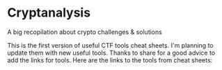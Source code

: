 # Cryptanalysis
A big recopilation about crypto challenges &amp; solutions

This is the first version of useful CTF tools cheat sheets. I'm planning to update them with new useful tools.
Thanks to share for a good advice to add the links for tools. Here are the links to the tools from cheat sheets:

